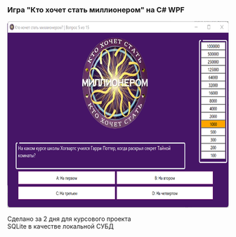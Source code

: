 ### Игра "Кто хочет стать миллионером" на C# WPF

<img src="https://github.com/GeorgiyDemo/BeMillionaire/blob/img/img.png"  width="700" height="424"/>

Сделано за 2 дня для курсового проекта<br>
SQLite в качестве локальной СУБД